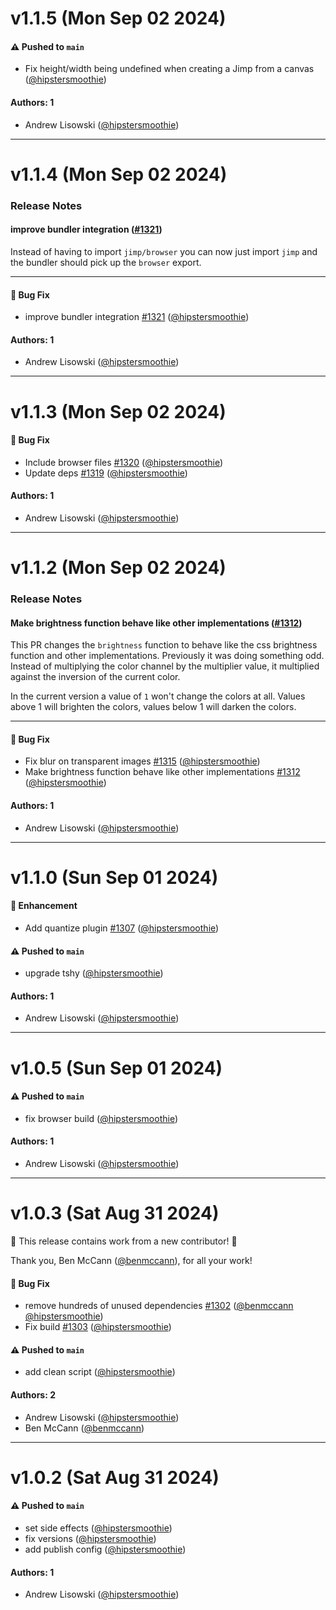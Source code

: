 # v1.1.5 (Mon Sep 02 2024)

#### ⚠️ Pushed to `main`

- Fix height/width being undefined when creating a Jimp from a canvas ([@hipstersmoothie](https://github.com/hipstersmoothie))

#### Authors: 1

- Andrew Lisowski ([@hipstersmoothie](https://github.com/hipstersmoothie))

---

# v1.1.4 (Mon Sep 02 2024)

### Release Notes

#### improve bundler integration ([#1321](https://github.com/jimp-dev/jimp/pull/1321))

Instead of having to import `jimp/browser` you can now just import `jimp` and the bundler should pick up the `browser` export.

---

#### 🐛 Bug Fix

- improve bundler integration [#1321](https://github.com/jimp-dev/jimp/pull/1321) ([@hipstersmoothie](https://github.com/hipstersmoothie))

#### Authors: 1

- Andrew Lisowski ([@hipstersmoothie](https://github.com/hipstersmoothie))

---

# v1.1.3 (Mon Sep 02 2024)

#### 🐛 Bug Fix

- Include browser files [#1320](https://github.com/jimp-dev/jimp/pull/1320) ([@hipstersmoothie](https://github.com/hipstersmoothie))
- Update deps [#1319](https://github.com/jimp-dev/jimp/pull/1319) ([@hipstersmoothie](https://github.com/hipstersmoothie))

#### Authors: 1

- Andrew Lisowski ([@hipstersmoothie](https://github.com/hipstersmoothie))

---

# v1.1.2 (Mon Sep 02 2024)

### Release Notes

#### Make brightness function behave like other implementations ([#1312](https://github.com/jimp-dev/jimp/pull/1312))

This PR changes the `brightness` function to behave like the css brightness function and other implementations. Previously it was doing something odd. Instead of multiplying the color channel by the multiplier value, it multiplied against the inversion of the current color.

In the current version a value of `1` won't change the colors at all. Values above 1 will brighten the colors, values below 1 will darken the colors.

---

#### 🐛 Bug Fix

- Fix blur on transparent images [#1315](https://github.com/jimp-dev/jimp/pull/1315) ([@hipstersmoothie](https://github.com/hipstersmoothie))
- Make brightness function behave like other implementations [#1312](https://github.com/jimp-dev/jimp/pull/1312) ([@hipstersmoothie](https://github.com/hipstersmoothie))

#### Authors: 1

- Andrew Lisowski ([@hipstersmoothie](https://github.com/hipstersmoothie))

---

# v1.1.0 (Sun Sep 01 2024)

#### 🚀 Enhancement

- Add quantize plugin [#1307](https://github.com/jimp-dev/jimp/pull/1307) ([@hipstersmoothie](https://github.com/hipstersmoothie))

#### ⚠️ Pushed to `main`

- upgrade tshy ([@hipstersmoothie](https://github.com/hipstersmoothie))

#### Authors: 1

- Andrew Lisowski ([@hipstersmoothie](https://github.com/hipstersmoothie))

---

# v1.0.5 (Sun Sep 01 2024)

#### ⚠️ Pushed to `main`

- fix browser build ([@hipstersmoothie](https://github.com/hipstersmoothie))

#### Authors: 1

- Andrew Lisowski ([@hipstersmoothie](https://github.com/hipstersmoothie))

---

# v1.0.3 (Sat Aug 31 2024)

:tada: This release contains work from a new contributor! :tada:

Thank you, Ben McCann ([@benmccann](https://github.com/benmccann)), for all your work!

#### 🐛 Bug Fix

- remove hundreds of unused dependencies [#1302](https://github.com/jimp-dev/jimp/pull/1302) ([@benmccann](https://github.com/benmccann) [@hipstersmoothie](https://github.com/hipstersmoothie))
- Fix build [#1303](https://github.com/jimp-dev/jimp/pull/1303) ([@hipstersmoothie](https://github.com/hipstersmoothie))

#### ⚠️ Pushed to `main`

- add clean script ([@hipstersmoothie](https://github.com/hipstersmoothie))

#### Authors: 2

- Andrew Lisowski ([@hipstersmoothie](https://github.com/hipstersmoothie))
- Ben McCann ([@benmccann](https://github.com/benmccann))

---

# v1.0.2 (Sat Aug 31 2024)

#### ⚠️ Pushed to `main`

- set side effects ([@hipstersmoothie](https://github.com/hipstersmoothie))
- fix versions ([@hipstersmoothie](https://github.com/hipstersmoothie))
- add publish config ([@hipstersmoothie](https://github.com/hipstersmoothie))

#### Authors: 1

- Andrew Lisowski ([@hipstersmoothie](https://github.com/hipstersmoothie))
